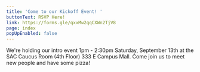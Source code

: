 ```yaml
---
title: 'Come to our Kickoff Event! '
buttonText: RSVP Here!
link: https://forms.gle/qxxMw2qqCXWn2TjV8
page: index
popUpEnabled: false
---
```

We're holding our intro event 1pm - 2:30pm Saturday, September 13th at the SAC Caucus Room (4th Floor)  333 E Campus Mall. Come join us to meet new people and have some pizza!